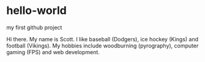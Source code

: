 # hello-world
my first github project

Hi there. My name is Scott. I like baseball (Dodgers), ice hockey (Kings) and football (Vikings). My hobbies include woodburning (pyrography), computer gaming (FPS) and web development.
